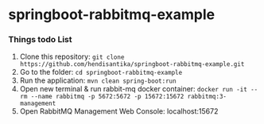 # springboot-rabbitmq-example
### Things todo List
1. Clone this repository: `git clone https://github.com/hendisantika/springboot-rabbitmq-example.git`
2. Go to the folder: `cd springboot-rabbitmq-example`
3. Run the application: `mvn clean spring-boot:run`
4. Open new terminal & run rabbit-mq docker container: `docker run -it --rm --name rabbitmq -p 5672:5672 -p 15672:15672 rabbitmq:3-management`
5. Open RabbitMQ Management Web Console: localhost:15672
 